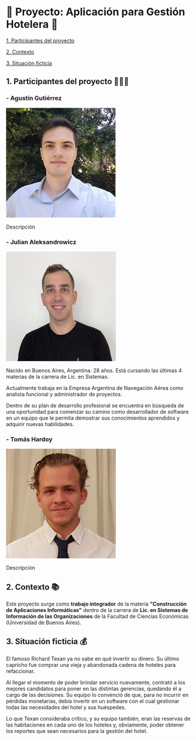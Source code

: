 # 🏨 Proyecto: Aplicación para Gestión Hotelera 🏨

[1. Participantes del proyecto](https://github.com/gutipy/CAI-TP_GRUPAL-Hotel#1-participantes-del-proyecto-)

[2. Contexto](https://github.com/gutipy/CAI-TP_GRUPAL-Hotel#2-contexto-)

[3. Situación ficticia](https://github.com/gutipy/CAI-TP_GRUPAL-Hotel#3-situación-ficticia-)

## 1. Participantes del proyecto 👨🏻‍💻

### - Agustín Gutiérrez

![Foto de perfil de Agustín Gutiérrez](https://github.com/gutipy/CAI-TP_GRUPAL-Hotel/blob/bc72f5430ffbf8da2d4bef8d2cf6aadfbd787e24/Imagenes/perfil_agustin.jpg)

Descripción

### - Julian Aleksandrowicz

![Foto de perfil de Julián Aleksandrowicz](https://github.com/gutipy/CAI-TP_GRUPAL-Hotel/blob/f05c9549beb923bda129206b6a797e33f29f0e74/Imagenes/perfil_julian.jpeg)

Nacido en Buenos Aires, Argentina. 28 años. Está cursando las últimas 4 materias de la carrera de Lic. en Sistemas.

Actualmente trabaja en la Empresa Argentina de Navegación Aérea como analista funcional y administrador de proyectos.

Dentro de su plan de desarrollo profesional se encuentra en búsqueda de una oportunidad para comenzar su camino como desarrollador de software en un equipo que le permita demostrar sus conocimientos aprendidos y adquirir nuevas habilidades.

### - Tomás Hardoy

![Foto de perfil de Tomás Hardoy](https://github.com/gutipy/CAI-TP_GRUPAL-Hotel/blob/41c763809828720df8a759de7fc895f6b8939797/Imagenes/tomas_hardoy1.png)

Descripción

## 2. Contexto 📚

Este proyecto surge como **trabajo integrador** de la materia **"Construcción de Aplicaciones Informáticas"** dentro de la carrera de **Lic. en Sistemas de Información de las Organizaciones** de la Facultad de Ciencias Económicas (Universidad de Buenos Aires).

## 3. Situación ficticia 💰

El famoso Richard Texan ya no sabe en qué invertir su dinero. Su último capricho fue comprar una vieja y abandonada cadena de hoteles para refaccionar.


Al llegar el momento de poder brindar servicio nuevamente, contrató a los mejores candidatos para poner en las distintas gerencias, quedando él a cargo de las decisiones. Su equipo lo convenció de que, para no incurrir en pérdidas monetarias, debía invertir en un software con el cual gestionar todas las necesidades del hotel y sus huéspedes.


Lo que Texan consideraba crítico, y su equipo también, eran las reservas de las habitaciones en cada uno de los hoteles y, obviamente, poder obtener los reportes que sean necesarios para la gestión del hotel.
